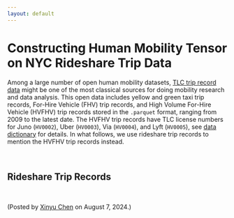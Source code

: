 ```yaml
---
layout: default
---
```


# Constructing Human Mobility Tensor on NYC Rideshare Trip Data

Among a large number of open human mobility datasets, [TLC trip record data](https://www.nyc.gov/site/tlc/about/tlc-trip-record-data.page) might be one of the most classical sources for doing mobility research and data analysis. This open data includes yellow and green taxi trip records, For-Hire Vehicle (FHV) trip records, and High Volume For-Hire Vehicle (HVFHV) trip records stored in the `.parquet` format, ranging from 2009 to the latest date. The HVFHV trip records have TLC license numbers for Juno (`HV0002`), Uber (`HV0003`), Via (`HV0004`), and Lyft (`HV0005`), see [data dictionary](https://www.nyc.gov/assets/tlc/downloads/pdf/data_dictionary_trip_records_hvfhs.pdf) for details. In what follows, we use rideshare trip records to mention the HVFHV trip records instead.

<br>

## Rideshare Trip Records



<br>

<p align="left">(Posted by <a href="https://xinychen.github.io/">Xinyu Chen</a> on August 7, 2024.)</p>
